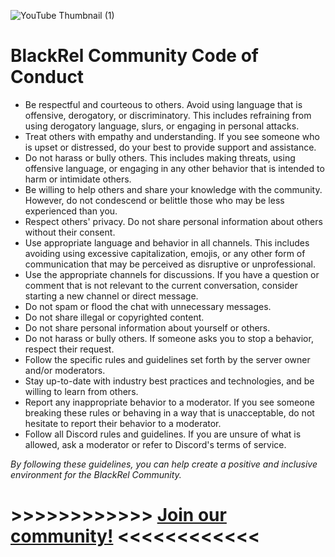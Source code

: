![YouTube Thumbnail (1)](https://user-images.githubusercontent.com/77285384/209733282-90307706-5837-4239-9f4c-6d746d32102d.png)

# BlackRel Community Code of Conduct

- Be respectful and courteous to others. Avoid using language that is offensive, derogatory, or discriminatory. This includes refraining from using derogatory language, slurs, or engaging in personal attacks.
- Treat others with empathy and understanding. If you see someone who is upset or distressed, do your best to provide support and assistance.
- Do not harass or bully others. This includes making threats, using offensive language, or engaging in any other behavior that is intended to harm or intimidate others.
- Be willing to help others and share your knowledge with the community. However, do not condescend or belittle those who may be less experienced than you.
- Respect others' privacy. Do not share personal information about others without their consent.
- Use appropriate language and behavior in all channels. This includes avoiding using excessive capitalization, emojis, or any other form of communication that may be perceived as disruptive or unprofessional.
- Use the appropriate channels for discussions. If you have a question or comment that is not relevant to the current conversation, consider starting a new channel or direct message.
- Do not spam or flood the chat with unnecessary messages.
- Do not share illegal or copyrighted content.
- Do not share personal information about yourself or others.
- Do not harass or bully others. If someone asks you to stop a behavior, respect their request.
- Follow the specific rules and guidelines set forth by the server owner and/or moderators.
- Stay up-to-date with industry best practices and technologies, and be willing to learn from others.
- Report any inappropriate behavior to a moderator. If you see someone breaking these rules or behaving in a way that is unacceptable, do not hesitate to report their behavior to a moderator.
- Follow all Discord rules and guidelines. If you are unsure of what is allowed, ask a moderator or refer to Discord's terms of service.

*By following these guidelines, you can help create a positive and inclusive environment for the BlackRel Community.*


# >>>>>>>>>>>> [Join our community!](https://docs.google.com/forms/d/e/1FAIpQLSeidgo7dYRQ8H3QQDfrGVbZq4nDBnnFeh8xeGCeCdi99LAKkg/viewform?usp=sf_link) <<<<<<<<<<<<

